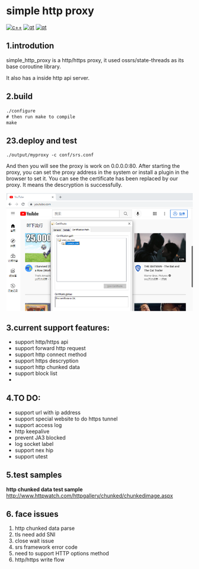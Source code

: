 # simple http proxy
[![c++](https://img.shields.io/static/v1?label=build&message=passing&color=green)](https://www.python.org/)
[![qt](https://img.shields.io/static/v1?label=statethread&message=1.9&color=blue)](https://www.python.org/)
[![qt](https://img.shields.io/static/v1?label=openssl&message=1.1.1l&color=blue)](https://www.python.org/)
## 1.introdution
simple_http_proxy is a http/https proxy, it used ossrs/state-threads as its base coroutine library.

It also has a inside http api server.

## 2.build
```shell
./configure
# then run make to compile
make 
```

## 23.deploy and test

```shell
./output/myproxy -c conf/srs.conf
```

And then you will see the proxy is work on 0.0.0.0:80.
After starting the proxy, you can set the proxy address in the system or install a plugin in the browser to set it.
You can see the certificate has been replaced by our proxy. It means the descryption is successfully.

![player](doc/img/img1.png)

## 3.current support features:
- support http/https api
- support forward http request
- support http connect method
- support https descryption
- support http chunked data
- support block list
- 
## 4.TO DO:
- support url with ip address
- support special website to do https tunnel
- support access log  
- http keepalive  
- prevent JA3 blocked
- log socket label   
- support nex hip 
- support utest  

## 5.test samples 

**http chunked data test sample**
http://www.httpwatch.com/httpgallery/chunked/chunkedimage.aspx


## 6. face issues
1. http chunked data parse
2. tls need add SNI
3. close wait issue
4. srs framework error code
5. need to support HTTP options method
6. http/https write flow